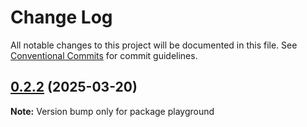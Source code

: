 # Change Log

All notable changes to this project will be documented in this file.
See [Conventional Commits](https://conventionalcommits.org) for commit guidelines.

## [0.2.2](https://github.com/lexmin0412/pure-react-router/compare/v0.2.1...v0.2.2) (2025-03-20)

**Note:** Version bump only for package playground
